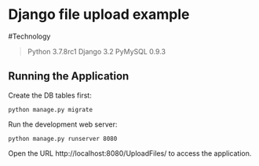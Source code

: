 # Django file upload example

#Technology
>Python 3.7.8rc1
>Django 3.2
>PyMySQL 0.9.3


## Running the Application

Create the DB tables first:
```
python manage.py migrate
```
Run the development web server:
```
python manage.py runserver 8080
```
Open the URL http://localhost:8080/UploadFiles/ to access the application.

